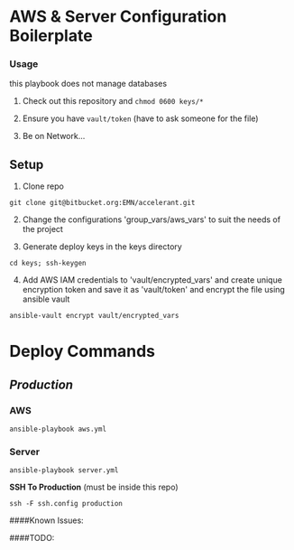 AWS & Server Configuration Boilerplate
=============================

### Usage
this playbook does not manage databases

  1. Check out this repository and `chmod 0600 keys/*`

  2. Ensure you have `vault/token` (have to ask someone for the file)

  3. Be on Network...

## Setup

  1. Clone repo

  `git clone git@bitbucket.org:EMN/accelerant.git`

  2. Change the configurations 'group_vars/aws_vars' to suit the needs of the project

  3. Generate deploy keys in the keys directory

  `cd keys; ssh-keygen`

  4. Add AWS IAM credentials to 'vault/encrypted_vars' and create unique encryption token and save it as 'vault/token' and encrypt the file using ansible vault

  `ansible-vault encrypt vault/encrypted_vars`



# Deploy Commands

## *Production*

  ### AWS

   `ansible-playbook aws.yml`

  ### Server

   `ansible-playbook server.yml`

**SSH To Production** (must be inside this repo)  

   `ssh -F ssh.config production`


####Known Issues:

####TODO:
